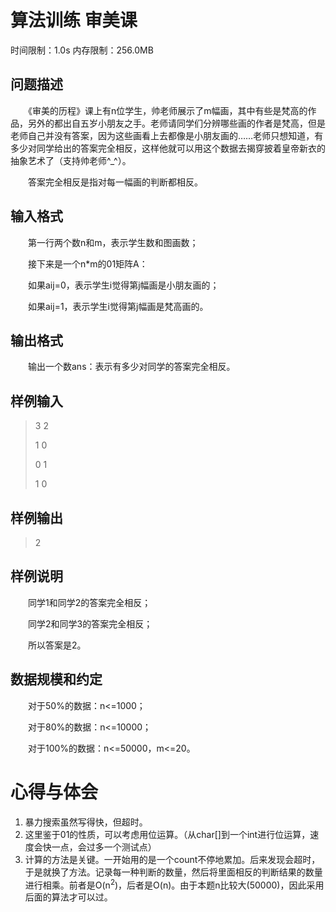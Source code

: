 # 算法训练 审美课  
时间限制：1.0s   内存限制：256.0MB
## 问题描述
　　《审美的历程》课上有n位学生，帅老师展示了m幅画，其中有些是梵高的作品，另外的都出自五岁小朋友之手。老师请同学们分辨哪些画的作者是梵高，但是老师自己并没有答案，因为这些画看上去都像是小朋友画的……老师只想知道，有多少对同学给出的答案完全相反，这样他就可以用这个数据去揭穿披着皇帝新衣的抽象艺术了（支持帅老师^_^）。

　　答案完全相反是指对每一幅画的判断都相反。
## 输入格式
　　第一行两个数n和m，表示学生数和图画数；

　　接下来是一个n*m的01矩阵A：

　　如果aij=0，表示学生i觉得第j幅画是小朋友画的；

　　如果aij=1，表示学生i觉得第j幅画是梵高画的。
## 输出格式
　　输出一个数ans：表示有多少对同学的答案完全相反。
## 样例输入
>3 2
>
>1 0
>
>0 1
>
>1 0

## 样例输出
>2

## 样例说明
　　同学1和同学2的答案完全相反；

　　同学2和同学3的答案完全相反；

　　所以答案是2。
## 数据规模和约定
　　对于50%的数据：n<=1000；

　　对于80%的数据：n<=10000；

　　对于100%的数据：n<=50000，m<=20。

# 心得与体会
1. 暴力搜索虽然写得快，但超时。
2. 这里鉴于01的性质，可以考虑用位运算。（从char[]到一个int进行位运算，速度会快一点，会过多一个测试点）
3. 计算的方法是关键。一开始用的是一个count不停地累加。后来发现会超时，于是就换了方法。记录每一种判断的数量，然后将里面相反的判断结果的数量进行相乘。前者是O(n<sup>2</sup>)，后者是O(n)。由于本题n比较大(50000)，因此采用后面的算法才可以过。